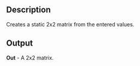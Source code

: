 ## Description
Creates a static 2x2 matrix from the entered values.

## Output
**Out** - A 2x2 matrix.